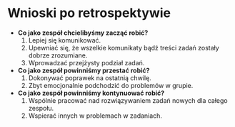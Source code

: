 # Wnioski po retrospektywie

- **Co jako zespół chcielibyśmy zacząć robić?**
    1. Lepiej się komunikować.
    1. Upewniać się, że wszelkie komunikaty bądź treści zadań zostały dobrze zrozumiane.
    1. Wprowadzać przejżysty podział zadań.
- **Co jako zespół powinniśmy przestać robić?**
    1. Dokonywać poprawek na ostatnią chwilę.
    1. Zbyt emocjonalnie podchodzić do problemów w grupie.
- **Co jako zespół powinniśmy kontynuować robić?**
    1. Wspólnie pracować nad rozwiązywaniem zadań nowych dla całego zespołu.
    1. Wspierać innych w problemach w zadaniach.
